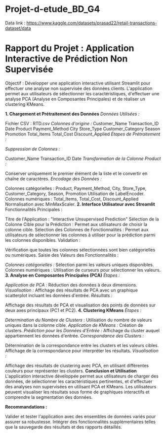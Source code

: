 # Projet-d-etude_BD_G4
Data link : https://www.kaggle.com/datasets/prasad22/retail-transactions-dataset/data

# Rapport du Projet : Application Interactive de Prédiction Non Supervisée
Objectif :
Développer une application interactive utilisant Streamlit pour effectuer une analyse non supervisée des données clients. L'application permet aux utilisateurs de sélectionner les caractéristiques, d'effectuer une analyse PCA (Analyse en Composantes Principales) et de réaliser un clustering KMeans.

**1. Chargement et Prétraitement des Données**
*Données Utilisées :*

Fichier CSV : RTD.csv
*Colonnes d'origine :*
Customer_Name
Transaction_ID
Date
Product
Payment_Method
City
Store_Type
Customer_Category
Season
Promotion
Total_Items
Total_Cost
Discount_Applied
*Étapes de Prétraitement :*

*Suppression de Colonnes :*

Customer_Name
Transaction_ID
Date
*Transformation de la Colonne Product :*

Conserver uniquement le premier élément de la liste et le convertir en chaîne de caractères.
*Encodage des Données :*

Colonnes catégorielles : Product, Payment_Method, City, Store_Type, Customer_Category, Season, Promotion
Utilisation de LabelEncoder.
Colonnes numériques : Total_Items, Total_Cost, Discount_Applied
Normalisation avec MinMaxScaler.
**2. Interface Utilisateur avec Streamlit**
Fonctionnalités Principales :

Titre de l'Application : "Interactive Unsupervised Prediction"
Sélection de la Colonne Cible pour la Prédiction :
Permet aux utilisateurs de choisir la colonne cible.
Sélection des Colonnes de Fonctionnalités :
Permet aux utilisateurs de sélectionner les colonnes à utiliser pour la prédiction parmi les colonnes disponibles.
Validation :

Vérification que toutes les colonnes sélectionnées sont bien catégorielles ou numériques.
Saisie des Valeurs des Fonctionnalités :

*Colonnes catégorielles :* Sélection parmi les valeurs uniques disponibles.
Colonnes numériques : Utilisation de curseurs pour sélectionner les valeurs.
**3. Analyse en Composantes Principales (PCA)**
*Étapes :*

*Application de PCA :*
Réduction des données à deux dimensions.
*Visualisation :*
Affichage des résultats de PCA avec un graphique scatterplot incluant les données d'entrée.
*Résultats :*

Affichage des résultats de PCA et visualisation des points de données sur deux axes principaux (PC1 et PC2).
**4. Clustering KMeans**
*Étapes :*

*Détermination du Nombre de Clusters :*
Utilisation du nombre de valeurs uniques dans la colonne cible.
*Application de KMeans :*
Création de clusters.
*Prédiction pour les Données d'Entrée :*
Affichage du cluster auquel appartiennent les données d'entrée.
*Correspondance des Clusters :*

Détermination de la correspondance entre les clusters et les valeurs cibles.
Affichage de la correspondance pour interpréter les résultats.
*Visualisation :*

Affichage des résultats de clustering avec PCA, en utilisant différentes couleurs pour représenter les clusters.
**Conclusion et Utilisation**
L'application interactive développée permet aux utilisateurs de charger des données, de sélectionner les caractéristiques pertinentes, et d'effectuer des analyses non supervisées en utilisant PCA et KMeans. Les utilisateurs peuvent visualiser les résultats sous forme de graphiques interactifs et comprendre la segmentation des données.

**Recommandations :**

Valider et tester l'application avec des ensembles de données variés pour assurer sa robustesse.
Intégrer des fonctionnalités supplémentaires telles que la sauvegarde des résultats et des rapports détaillés.
